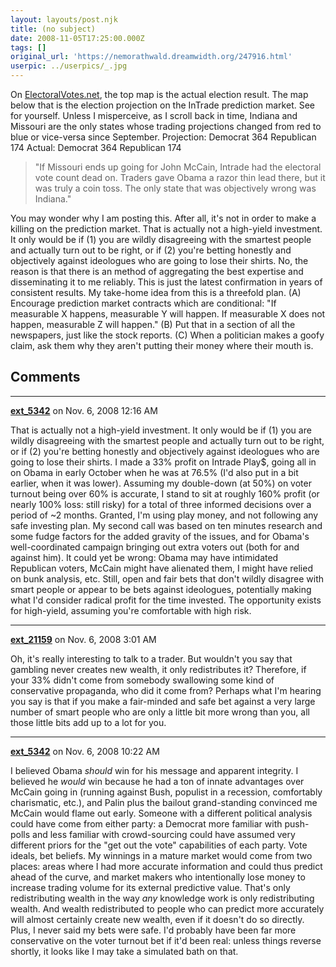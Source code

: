 ```yaml
---
layout: layouts/post.njk
title: (no subject)
date: 2008-11-05T17:25:00.000Z
tags: []
original_url: 'https://nemorathwald.dreamwidth.org/247916.html'
userpic: ../userpics/_.jpg
---
```

On [ElectoralVotes.net](http://electoralmap.net/), the top map is the actual election result. The map below that is the election projection on the InTrade prediction market. See for yourself. Unless I misperceive, as I scroll back in time, Indiana and Missouri are the only states whose trading projections changed from red to blue or vice-versa since September. Projection: Democrat 364 Republican 174 Actual: Democrat 364 Republican 174

> "If Missouri ends up going for John McCain, Intrade had the electoral vote count dead on. Traders gave Obama a razor thin lead there, but it was truly a coin toss. The only state that was objectively wrong was Indiana."

You may wonder why I am posting this. After all, it's not in order to make a killing on the prediction market. That is actually not a high-yield investment. It only would be if (1) you are wildly disagreeing with the smartest people and actually turn out to be right, or if (2) you're betting honestly and objectively against ideologues who are going to lose their shirts. No, the reason is that there is an method of aggregating the best expertise and disseminating it to me reliably. This is just the latest confirmation in years of consistent results. My take-home idea from this is a threefold plan. (A) Encourage prediction market contracts which are conditional: "If measurable X happens, measurable Y will happen. If measurable X does not happen, measurable Z will happen." (B) Put that in a section of all the newspapers, just like the stock reports. (C) When a politician makes a goofy claim, ask them why they aren't putting their money where their mouth is.

## Comments

---

**[ext_5342](https://www.dreamwidth.org/users/ext_5342)** on Nov. 6, 2008 12:16 AM

That is actually not a high-yield investment. It only would be if (1) you are wildly disagreeing with the smartest people and actually turn out to be right, or if (2) you're betting honestly and objectively against ideologues who are going to lose their shirts. I made a 33% profit on Intrade Play$, going all in on Obama in early October when he was at 76.5% (I'd also put in a bit earlier, when it was lower). Assuming my double-down (at 50%) on voter turnout being over 60% is accurate, I stand to sit at roughly 160% profit (or nearly 100% loss: still risky) for a total of three informed decisions over a period of ~2 months. Granted, I'm using play money, and not following any safe investing plan. My second call was based on ten minutes research and some fudge factors for the added gravity of the issues, and for Obama's well-coordinated campaign bringing out extra voters out (both for and against him). It could yet be wrong: Obama may have intimidated Republican voters, McCain might have alienated them, I might have relied on bunk analysis, etc. Still, open and fair bets that don't wildly disagree with smart people or appear to be bets against ideologues, potentially making what I'd consider radical profit for the time invested. The opportunity exists for high-yield, assuming you're comfortable with high risk.

---

**[ext_21159](https://www.dreamwidth.org/users/ext_21159)** on Nov. 6, 2008 3:01 AM

Oh, it's really interesting to talk to a trader. But wouldn't you say that gambling never creates new wealth, it only redistributes it? Therefore, if your 33% didn't come from somebody swallowing some kind of conservative propaganda, who did it come from? Perhaps what I'm hearing you say is that if you make a fair-minded and safe bet against a very large number of smart people who are only a little bit more wrong than you, all those little bits add up to a lot for you.

---

**[ext_5342](https://www.dreamwidth.org/users/ext_5342)** on Nov. 6, 2008 10:22 AM

I believed Obama _should_ win for his message and apparent integrity. I believed he _would_ win because he had a ton of innate advantages over McCain going in (running against Bush, populist in a recession, comfortably charismatic, etc.), and Palin plus the bailout grand-standing convinced me McCain would flame out early. Someone with a different political analysis could have come from either party: a Democrat more familiar with push-polls and less familiar with crowd-sourcing could have assumed very different priors for the "get out the vote" capabilities of each party. Vote ideals, bet beliefs. My winnings in a mature market would come from two places: areas where I had more accurate information and could thus predict ahead of the curve, and market makers who intentionally lose money to increase trading volume for its external predictive value. That's only redistributing wealth in the way _any_ knowledge work is only redistributing wealth. And wealth redistributed to people who can predict more accurately will almost certainly create new wealth, even if it doesn't do so directly. Plus, I never said my bets were safe. I'd probably have been far more conservative on the voter turnout bet if it'd been real: unless things reverse shortly, it looks like I may take a simulated bath on that.
